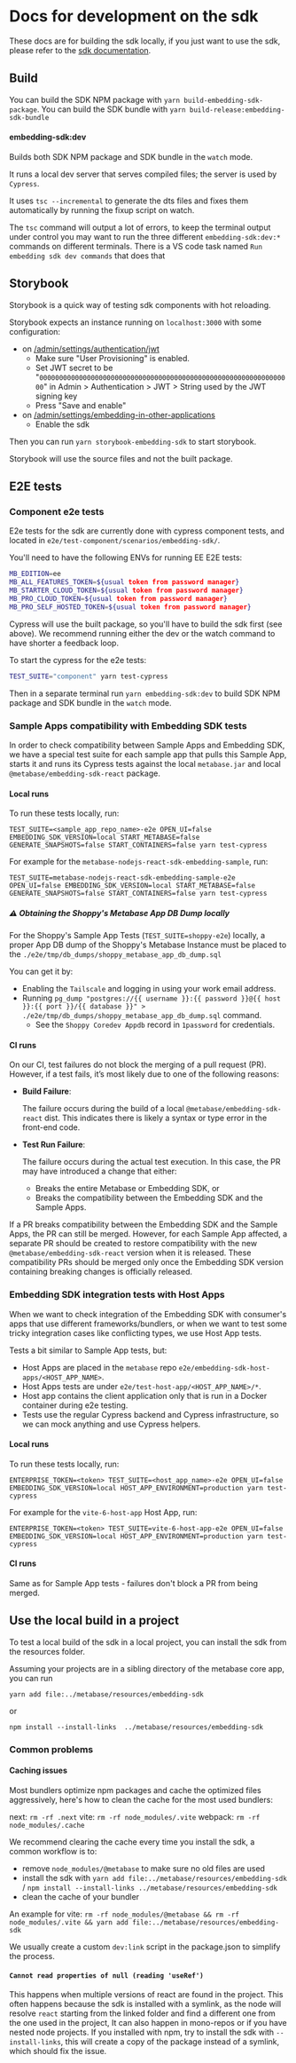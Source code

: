 # Docs for development on the sdk

These docs are for building the sdk locally, if you just want to use the sdk, please refer to the [sdk documentation](https://www.metabase.com/docs/latest/embedding/sdk/introduction).

## Build

You can build the SDK NPM package with `yarn build-embedding-sdk-package`.
You can build the SDK bundle with `yarn build-release:embedding-sdk-bundle`

#### embedding-sdk:dev

Builds both SDK NPM package and SDK bundle in the `watch` mode.

It runs a local dev server that serves compiled files; the server is used by `Cypress`.

It uses `tsc --incremental` to generate the dts files and fixes them automatically by running the fixup script on watch.

The `tsc` command will output a lot of errors, to keep the terminal output under control you may want to run the three different `embedding-sdk:dev:*` commands on different terminals.
There is a VS code task named `Run embedding sdk dev commands` that does that

## Storybook

Storybook is a quick way of testing sdk components with hot reloading.

Storybook expects an instance running on `localhost:3000` with some configuration:

- on [/admin/settings/authentication/jwt](http://localhost:3000/admin/settings/authentication/jwt)
  - Make sure "User Provisioning" is enabled.
  - Set JWT secret to be "`0000000000000000000000000000000000000000000000000000000000000000`" in Admin > Authentication >
    JWT > String used by the JWT signing key
  - Press "Save and enable"
- on [/admin/settings/embedding-in-other-applications](http://localhost:3000/admin/settings/embedding-in-other-applications)
  - Enable the sdk

Then you can run `yarn storybook-embedding-sdk` to start storybook.

Storybook will use the source files and not the built package.

## E2E tests

### Component e2e tests

E2e tests for the sdk are currently done with cypress component tests, and located in `e2e/test-component/scenarios/embedding-sdk/`.

You'll need to have the following ENVs for running EE E2E tests:

```bash
MB_EDITION=ee
MB_ALL_FEATURES_TOKEN=${usual token from password manager}
MB_STARTER_CLOUD_TOKEN=${usual token from password manager}
MB_PRO_CLOUD_TOKEN=${usual token from password manager}
MB_PRO_SELF_HOSTED_TOKEN=${usual token from password manager}
```

Cypress will use the built package, so you'll have to build the sdk first (see above).
We recommend running either the dev or the watch command to have shorter a feedback loop.

To start the cypress for the e2e tests:

```bash
TEST_SUITE="component" yarn test-cypress
```

Then in a separate terminal run `yarn embedding-sdk:dev` to build SDK NPM package and SDK bundle in the `watch` mode.

### Sample Apps compatibility with Embedding SDK tests

In order to check compatibility between Sample Apps and Embedding SDK, we have a special test suite for each sample app that pulls this Sample App, starts it and runs its Cypress tests against the local `metabase.jar` and local `@metabase/embedding-sdk-react` package.

#### Local runs

To run these tests locally, run:
```
TEST_SUITE=<sample_app_repo_name>-e2e OPEN_UI=false EMBEDDING_SDK_VERSION=local START_METABASE=false GENERATE_SNAPSHOTS=false START_CONTAINERS=false yarn test-cypress
```

For example for the `metabase-nodejs-react-sdk-embedding-sample`, run:
```
TEST_SUITE=metabase-nodejs-react-sdk-embedding-sample-e2e OPEN_UI=false EMBEDDING_SDK_VERSION=local START_METABASE=false GENERATE_SNAPSHOTS=false START_CONTAINERS=false yarn test-cypress
```

##### :warning: Obtaining the Shoppy's Metabase App DB Dump locally
For the Shoppy's Sample App Tests (`TEST_SUITE=shoppy-e2e`) locally, a proper App DB dump of the Shoppy's Metabase Instance must be placed to the `./e2e/tmp/db_dumps/shoppy_metabase_app_db_dump.sql`

You can get it by:
- Enabling the `Tailscale` and logging in using your work email address.
- Running `pg_dump "postgres://{{ username }}:{{ password }}@{{ host }}:{{ port }}/{{ database }}" > ./e2e/tmp/db_dumps/shoppy_metabase_app_db_dump.sql` command.
    - See the `Shoppy Coredev Appdb` record in `1password` for credentials.

#### CI runs

On our CI, test failures do not block the merging of a pull request (PR). However, if a test fails, it’s most likely due to one of the following reasons:

- **Build Failure**:

  The failure occurs during the build of a local `@metabase/embedding-sdk-react` dist. This indicates there is likely a syntax or type error in the front-end code.
- **Test Run Failure**:

  The failure occurs during the actual test execution. In this case, the PR may have introduced a change that either:
    - Breaks the entire Metabase or Embedding SDK, or
    - Breaks the compatibility between the Embedding SDK and the Sample Apps.

If a PR breaks compatibility between the Embedding SDK and the Sample Apps, the PR can still be merged. However, for each Sample App affected, a separate PR should be created to restore compatibility with the new `@metabase/embedding-sdk-react` version when it is released. These compatibility PRs should be merged only once the Embedding SDK version containing breaking changes is officially released.

### Embedding SDK integration tests with Host Apps

When we want to check integration of the Embedding SDK with consumer's apps that use different frameworks/bundlers, or when we want to test some tricky integration cases like conflicting types, we use Host App tests.

Tests a bit similar to Sample App tests, but:
- Host Apps are placed in the `metabase` repo `e2e/embedding-sdk-host-apps/<HOST_APP_NAME>`.
- Host Apps tests are under `e2e/test-host-app/<HOST_APP_NAME>/*`.
- Host app contains the client application only that is run in a Docker container during e2e testing.
- Tests use the regular Cypress backend and Cypress infrastructure, so we can mock anything and use Cypress helpers.

#### Local runs

To run these tests locally, run:
```
ENTERPRISE_TOKEN=<token> TEST_SUITE=<host_app_name>-e2e OPEN_UI=false EMBEDDING_SDK_VERSION=local HOST_APP_ENVIRONMENT=production yarn test-cypress
```

For example for the `vite-6-host-app` Host App, run:
```
ENTERPRISE_TOKEN=<token> TEST_SUITE=vite-6-host-app-e2e OPEN_UI=false EMBEDDING_SDK_VERSION=local HOST_APP_ENVIRONMENT=production yarn test-cypress
```

#### CI runs

Same as for Sample App tests - failures don't block a PR from being merged.

## Use the local build in a project

To test a local build of the sdk in a local project, you can install the sdk from the resources folder.

Assuming your projects are in a sibling directory of the metabase core app, you can run

```
yarn add file:../metabase/resources/embedding-sdk
```

or

```
npm install --install-links  ../metabase/resources/embedding-sdk
```

### Common problems

#### Caching issues

Most bundlers optimize npm packages and cache the optimized files aggressively, here's how to clean the cache for the most used bundlers:

next: `rm -rf .next`
vite: `rm -rf node_modules/.vite`
webpack: `rm -rf node_modules/.cache`

We recommend clearing the cache every time you install the sdk, a common workflow is to:

- remove `node_modules/@metabase` to make sure no old files are used
- install the sdk with `yarn add file:../metabase/resources/embedding-sdk` / `npm install --install-links ../metabase/resources/embedding-sdk`
- clean the cache of your bundler

An example for vite: `rm -rf node_modules/@metabase && rm -rf node_modules/.vite && yarn add file:../metabase/resources/embedding-sdk`

We usually create a custom `dev:link` script in the package.json to simplify the process.

#### `Cannot read properties of null (reading 'useRef')`

This happens when multiple versions of react are found in the project.
This often happens because the sdk is installed with a symlink, as the node will resolve `react` starting from the linked folder and find a different one from the one used in the project, It can also happen in mono-repos or if you have nested node projects.
If you installed with npm, try to install the sdk with `--install-links`, this will create a copy of the package instead of a symlink, which should fix the issue.
